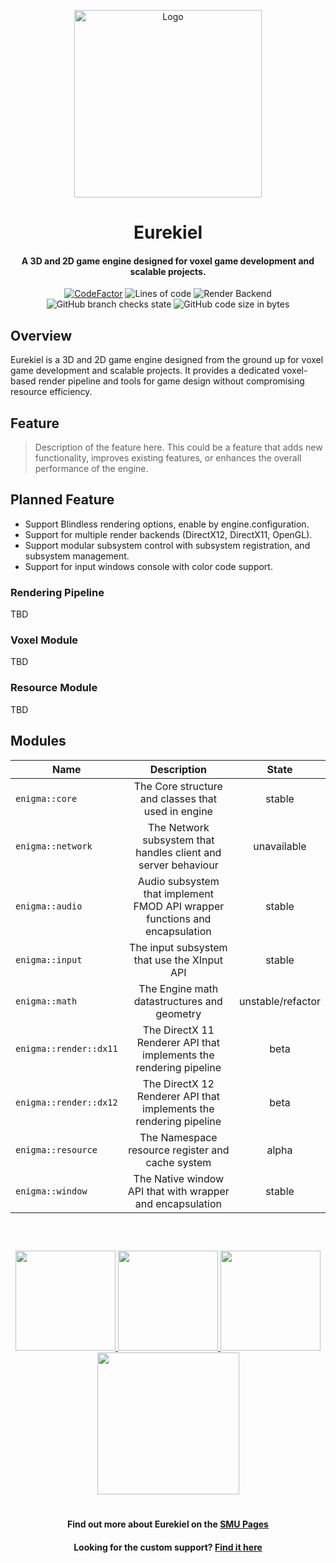 <p align="center"><img src="https://github.com/user-attachments/assets/12663581-fb81-4364-96d6-36e57d6cfd4f" alt="Logo" width="300"></p>

<h1 align="center"> Eurekiel </h1>
<h4 align="center">A 3D and 2D game engine designed for voxel game development and scalable projects.</h4>
<p align="center">
<a href="https://www.codefactor.io/repository/github/caishangqi/Eurekiel"><img src="https://www.codefactor.io/repository/github/caishangqi/EnigmaVoxel/badge" alt="CodeFactor" /></a>
<img alt="Lines of code" src="https://img.shields.io/badge/Render API-DirectX12 | DirectX11 | OpenGL-242629">
<img alt="Render Backend" src="https://img.shields.io/badge/C++-17-cherry">
<img alt="GitHub branch checks state" src="https://img.shields.io/github/checks-status/Caishangqi/Eurekiel/master?label=build">
<img alt="GitHub code size in bytes" src="https://img.shields.io/github/languages/code-size/Caishangqi/Eurekiel">
</p>

## Overview

Eurekiel is a 3D and 2D game engine designed from the ground up for voxel game development and scalable projects. It provides a dedicated voxel-based render pipeline and tools for game design without
compromising resource efficiency.

## Feature

> Description of the feature here. This could be a feature that adds new functionality, improves existing features, or enhances the overall performance of the engine.

## Planned Feature

- Support Blindless rendering options, enable by engine.configuration.
- Support for multiple render backends (DirectX12, DirectX11, OpenGL).
- Support modular subsystem control with subsystem registration, and subsystem management.
- Support for input windows console with color code support.

### Rendering Pipeline

TBD

### Voxel Module

TBD

### Resource Module

TBD

## Modules

| **Name**               |                               **Description**                               |     **State**     |
|------------------------|:---------------------------------------------------------------------------:|:-----------------:|
| `enigma::core`         |             The Core structure and classes that used in engine              |      stable       |
| `enigma::network`      |       The Network subsystem that handles client and server behaviour        |    unavailable    |
| `enigma::audio`        | Audio subsystem that implement FMOD API wrapper functions and encapsulation |      stable       |
| `enigma::input`        |                 The input subsystem that use the XInput API                 |      stable       |
| `enigma::math`         |                 The Engine math datastructures and geometry                 | unstable/refactor |
| `enigma::render::dx11` |     The DirectX 11 Renderer API that implements the rendering pipeline      |       beta        |
| `enigma::render::dx12` |     The DirectX 12 Renderer API that implements the rendering pipeline      |       beta        |
| `enigma::resource`     |              The Namespace resource register and cache system               |       alpha       |
| `enigma::window`       |          The Native window API that with wrapper and encapsulation          |      stable       |

##

<p>&nbsp;
</p>

<p align="center">
<a href="https://github.com/Caishangqi/Eurekiel/issues">
<img src="https://i.imgur.com/qPmjSXy.png" width="160" />
</a> 
<a href="https://github.com/Caishangqi/Eurekiel">
<img src="https://i.imgur.com/L1bU9mr.png" width="160" />
</a>
<a href="[https://discord.gg/3rPcYrPnAs](https://discord.gg/3rPcYrPnAs)">
<img src="https://i.imgur.com/uf6V9ZX.png" width="160" />
</a> 
<a href="https://github.com/Caishangqi">
<img src="https://i.imgur.com/fHQ45KR.png" width="227" />
</a>
</p>

<h1></h1>
<h4 align="center">Find out more about Eurekiel on the <a href="https://github.com/Caishangqi">SMU Pages</a></h4>
<h4 align="center">Looking for the custom support? <a href="https://github.com/Caishangqi">Find it here</a></h4>

